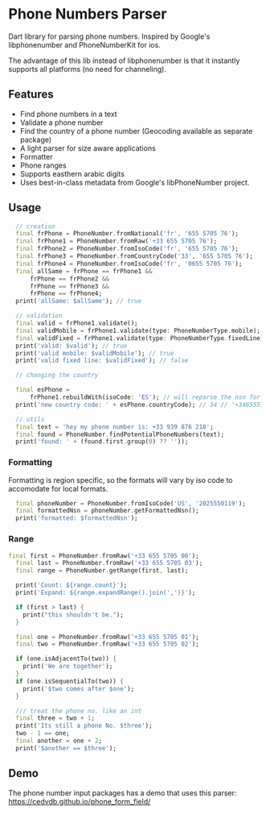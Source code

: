 # Phone Numbers Parser

Dart library for parsing phone numbers. Inspired by Google's libphonenumber and PhoneNumberKit for ios.

The advantage of this lib instead of libphonenumber is that it instantly supports all platforms (no need for channeling).


## Features

 - Find phone numbers in a text
 - Validate a phone number
 - Find the country of a phone number (Geocoding available as separate package)
 - A light parser for size aware applications
 - Formatter
 - Phone ranges
 - Supports easthern arabic digits
 - Uses best-in-class metadata from Google's libPhoneNumber project. 


## Usage 

```dart
  // creation
  final frPhone = PhoneNumber.fromNational('fr', '655 5705 76');
  final frPhone1 = PhoneNumber.fromRaw('+33 655 5705 76');
  final frPhone2 = PhoneNumber.fromIsoCode('fr', '655 5705 76');
  final frPhone3 = PhoneNumber.fromCountryCode('33', '655 5705 76');
  final frPhone4 = PhoneNumber.fromIsoCode('fr', '0655 5705 76');
  final allSame = frPhone == frPhone1 &&
      frPhone == frPhone2 &&
      frPhone == frPhone3 &&
      frPhone == frPhone4;
  print('allSame: $allSame'); // true

  // validation
  final valid = frPhone1.validate();
  final validMobile = frPhone1.validate(type: PhoneNumberType.mobile);
  final validFixed = frPhone1.validate(type: PhoneNumberType.fixedLine);
  print('valid: $valid'); // true
  print('valid mobile: $validMobile'); // true
  print('valid fixed line: $validFixed'); // false

  // changing the country

  final esPhone =
      frPhone1.rebuildWith(isoCode: 'ES'); // will reparse the nsn for new iso
  print('new country code: ' + esPhone.countryCode); // 34 // '+34655570576'

  // utils
  final text = 'hey my phone number is: +33 939 876 218';
  final found = PhoneNumber.findPotentialPhoneNumbers(text);
  print('found: ' + (found.first.group(0) ?? ''));
```

### Formatting

Formatting is region specific, so the formats will vary by iso code to accomodate
for local formats.

```dart
  final phoneNumber = PhoneNumber.fromIsoCode('US', '2025550119');
  final formattedNsn = phoneNumber.getFormattedNsn();
  print('formatted: $formattedNsn'); 
```

### Range 

```dart
final first = PhoneNumber.fromRaw('+33 655 5705 00');
  final last = PhoneNumber.fromRaw('+33 655 5705 03');
  final range = PhoneNumber.getRange(first, last);

  print('Count: ${range.count}');
  print('Expand: ${range.expandRange().join(',')}');

  if (first > last) {
    print("this shouldn't be.");
  }

  final one = PhoneNumber.fromRaw('+33 655 5705 01');
  final two = PhoneNumber.fromRaw('+33 655 5705 02');

  if (one.isAdjacentTo(two)) {
    print('We are together');
  }
  if (one.isSequentialTo(two)) {
    print('$two comes after $one');
  }

  /// treat the phone no. like an int
  final three = two + 1;
  print('Its still a phone No. $three');
  two - 1 == one;
  final another = one + 2;
  print('$another == $three');

```


## Demo

The phone number input packages has a demo that uses this parser: https://cedvdb.github.io/phone_form_field/
